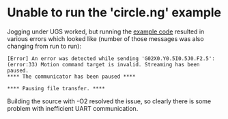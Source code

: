 # Unable to run the 'circle.ng' example
Jogging under UGS worked, but running the [example code](https://diymachining.com/g-code-example/) resulted in various errors which looked like (number of those messages was also changing from run to run):

```
[Error] An error was detected while sending 'G02X0.Y0.5I0.5J0.F2.5': (error:33) Motion command target is invalid. Streaming has been paused.
**** The communicator has been paused ****

**** Pausing file transfer. ****
```

Building the source with -O2 resolved the issue, so clearly there is some problem with inefficient UART communication.
